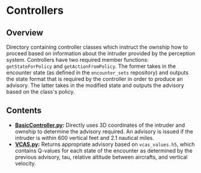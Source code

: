 # Controllers

## Overview
Directory containing controller classes which instruct the ownship how to proceed based on information about the intruder provided by the perception system. Controllers have two required member functions: `getStateForPolicy` and `getActionFromPolicy`. The former takes in the encounter state (as defined in the `encounter_sets` repository) and outputs the state format that is required by the controller in order to produce an advisory. The latter takes in the modified state and outputs the advisory based on the class's policy. 

## Contents
* **[BasicController.py](./BasicController.py):** Directly uses 3D coordinates of the intruder and ownship to determine the advisory required. An advisory is issued if the intruder is within 600 vertical feet and 2.1 nautical miles. 
* **[VCAS.py](./VCAS.py):** Returns appropriate advisory based on `vcas_values.h5`, which contains Q-values for each state of the encounter as determined by the previous advisory, tau, relative altitude between aircrafts, and vertical velocity.